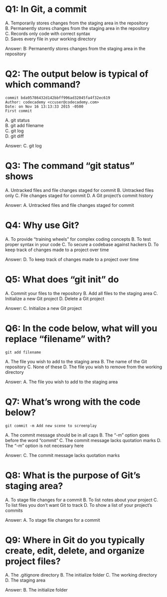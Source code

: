 # Q1: In Git, a commit

A. Temporarily stores changes from the staging area in the repository<br>
B. Permanently stores changes from the staging area in the repository<br>
C. Records only code with correct syntax<br>
D. Saves every file in your working directory<br>

Answer: B: Permanently stores changes from the staging area in the repository

# Q2: The output below is typical of which command?
```
commit bda95786432d142bbff996ad32045fa4f32ec619
Author: codecademy <ccuser@codecademy.com>
Date: on Nov 16 13:13:33 2015 -0500
First commit
```
A. git status<br>
B. git add filename<br>
C. git log<br>
D. git diff<br>

Answer: C. git log

# Q3: The command “git status” shows

A. Untracked files and file changes staged for commit
B. Untracked files only
C. File changes staged for commit
D. A Git project’s commit history

Answer: A. Untracked files and file changes staged for commit

# Q4: Why use Git?

A. To provide “training wheels” for complex coding concepts
B. To test proper syntax in your code
C. To secure a codebase against hackers
D. To keep track of changes made to a project over time

Answer: D. To keep track of changes made to a project over time

# Q5: What does “git init” do

A. Commit your files to the repository
B. Add all files to the staging area
C. Initialize a new Git project
D. Delete a Git project

Answer: C. Initialize a new Git project

# Q6: In the code below, what will you replace “filename” with?

```
git add filename
```

A. The file you wish to add to the staging area
B. The name of the Git repository
C. None of these
D. The file you wish to remove from the working directory

Answer: A. The file you wish to add to the staging area

# Q7: What’s wrong with the code below?
```
git commit -m Add new scene to screenplay
```

A. The commit message should be in all caps
B. The “-m” option goes before the word “commit”
C. The commit message lacks quotation marks
D. The “-m” option is not necessary here

Answer: C. The commit message lacks quotation marks

# Q8: What is the purpose of Git’s staging area?

A. To stage file changes for a commit
B. To list notes about your project
C. To list files you don’t want Git to track
D. To show a list of your project’s commits

Answer: A. To stage file changes for a commit

# Q9: Where in Git do you typically create, edit, delete, and organize project files?

A. The .gitignore directory
B. The initialize folder
C. The working directory
D. The staging area

Answer: B. The initialize folder
